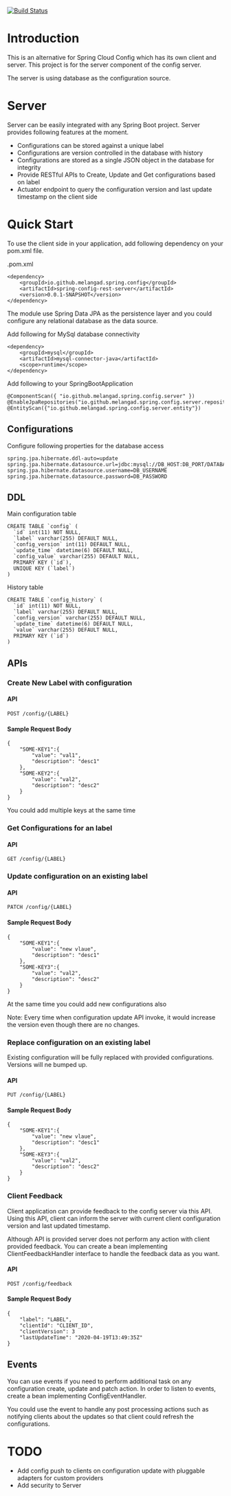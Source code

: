 [![Build Status](https://dev.azure.com/melanga0355/Spring%20Config%20Server/_apis/build/status/melangad.spring-config-rest-server?branchName=master)](https://dev.azure.com/melanga0355/Spring%20Config%20Server/_build/latest?definitionId=1&branchName=master)

# Introduction
This is an alternative for Spring Cloud Config which has its own client and server. This project is for the server component of the config server.

The server is using database as the configuration source.

# Server
Server can be easily integrated with any Spring Boot project. Server provides following features at the moment.

* Configurations can be stored against a unique label
* Configurations are version controlled in the database with history
* Configurations are stored as a single JSON object in the database for integrity
* Provide RESTful APIs to Create, Update and Get configurations based on label
* Actuator endpoint to query the configuration version and last update timestamp on the client side

# Quick Start
To use the client side in your application, add following dependency on your pom.xml file.

.pom.xml
```
<dependency>
    <groupId>io.github.melangad.spring.config</groupId>
    <artifactId>spring-config-rest-server</artifactId>
    <version>0.0.1-SNAPSHOT</version>
</dependency>
```

The module use Spring Data JPA as the persistence layer and you could configure any relational database as the data source.

Add following for MySql database connectivity
```
<dependency>
    <groupId>mysql</groupId>
    <artifactId>mysql-connector-java</artifactId>
    <scope>runtime</scope>
</dependency>
```

Add following to your SpringBootApplication

```
@ComponentScan({ "io.github.melangad.spring.config.server" })
@EnableJpaRepositories("io.github.melangad.spring.config.server.repository")
@EntityScan({"io.github.melangad.spring.config.server.entity"})
```

## Configurations
Configure following properties for the database access
```
spring.jpa.hibernate.ddl-auto=update
spring.jpa.hibernate.datasource.url=jdbc:mysql://DB_HOST:DB_PORT/DATABASE_NAME
spring.jpa.hibernate.datasource.username=DB_USERNAME
spring.jpa.hibernate.datasource.password=DB_PASSWORD
```

## DDL
Main configuration table
```
CREATE TABLE `config` (
  `id` int(11) NOT NULL,
  `label` varchar(255) DEFAULT NULL,
  `config_version` int(11) DEFAULT NULL,
  `update_time` datetime(6) DEFAULT NULL,
  `config_value` varchar(255) DEFAULT NULL,
  PRIMARY KEY (`id`),
  UNIQUE KEY (`label`)
)
```

History table
```
CREATE TABLE `config_history` (
  `id` int(11) NOT NULL,
  `label` varchar(255) DEFAULT NULL,
  `config_version` varchar(255) DEFAULT NULL,
  `update_time` datetime(6) DEFAULT NULL,
  `value` varchar(255) DEFAULT NULL,
  PRIMARY KEY (`id`)
)
```

## APIs
### Create New Label with configuration
#### API
```
POST /config/{LABEL}
```
#### Sample Request Body
```
{
    "SOME-KEY1":{
        "value": "val1",
        "description": "desc1"
    },
    "SOME-KEY2":{
        "value": "val2",
        "description": "desc2"
    }
}
```
You could add multiple keys at the same time

### Get Configurations for an label
#### API
```
GET /config/{LABEL}
```
### Update configuration on an existing label
#### API
```
PATCH /config/{LABEL}
```
#### Sample Request Body
```
{
    "SOME-KEY1":{
        "value": "new vlaue",
        "description": "desc1"
    },
    "SOME-KEY3":{
        "value": "val2",
        "description": "desc2"
    }
}
```
At the same time you could add new configurations also

Note: Every time when configuration update API invoke, it would increase the version even though there are no changes.

### Replace configuration on an existing label
Existing configuration will be fully replaced with provided configurations. Versions will ne bumped up.
#### API
```
PUT /config/{LABEL}
```
#### Sample Request Body
```
{
    "SOME-KEY1":{
        "value": "new vlaue",
        "description": "desc1"
    },
    "SOME-KEY3":{
        "value": "val2",
        "description": "desc2"
    }
}
```

### Client Feedback
Client application can provide feedback to the config server via this API. Using this API, client can inform the server with current client configuration version and last updated timestamp.

Although API is provided server does not perform any action with client provided feedback. You can create a bean implementing ClientFeedbackHandler interface to handle the feedback data as you want.

#### API
```
POST /config/feedback
```
#### Sample Request Body
```
{
    "label": "LABEL",
    "clientId": "CLIENT_ID",
    "clientVersion": 3
    "lastUpdateTime": "2020-04-19T13:49:35Z"
}
```

## Events
You can use events if you need to perform additional task on any configuration create, update and patch action. In order to listen to events, create a bean implementing ConfigEventHandler.

You could use the event to handle any post processing actions such as notifying clients about the updates so that client could refresh the configurations.

# TODO
* Add config push to clients on configuration update with pluggable adapters for custom providers
* Add security to Server 